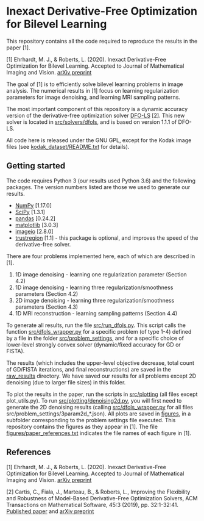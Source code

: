 # Inexact Derivative-Free Optimization for Bilevel Learning

This repository contains all the code required to reproduce the results in the paper [1]. 

[1] Ehrhardt, M. J., & Roberts, L. (2020). Inexact Derivative-Free Optimization for Bilevel Learning. 
Accepted to Journal of Mathematical Imaging and Vision. [arXiv preprint](https://arxiv.org/abs/2006.12674)

The goal of [1] is to efficiently solve bilevel learning problems in image analysis. The numerical results in [1] focus 
on learning regularization parameters for image denoising, and learning MRI sampling patterns.

The most important component of this repository is a dynamic accuracy version of the derivative-free 
optimization solver [DFO-LS](https://github.com/numericalalgorithmsgroup/dfols/) [2].
This new solver is located in [src/solvers/dfols](src/solvers/dfols), and is based on version 1.1.1 of DFO-LS.

All code here is released under the GNU GPL, except for the Kodak image files (see [kodak_dataset/README.txt](kodak_dataset/README.txt) for details).

## Getting started

The code requires Python 3 (our results used Python 3.6) and the following packages. 
The version numbers listed are those we used to generate our results.
* [NumPy](https://numpy.org/) [1.17.0]
* [SciPy](https://www.scipy.org/) [1.3.1]
* [pandas](https://pandas.pydata.org/) [0.24.2]
* [matplotlib](https://matplotlib.org/) [3.0.3]
* [imageio](https://imageio.github.io/) [2.8.0]
* [trustregion](https://github.com/lindonroberts/trust-region) [1.1] - this package is optional, and improves the speed of the derivative-free solver.

There are four problems implemented here, each of which are described in [1].

1. 1D image denoising - learning one regularization parameter (Section 4.2)
2. 1D image denoising - learning three regularization/smoothness parameters (Section 4.2)
3. 2D image denoising - learning three regularization/smoothness parameters (Section 4.3)
4. 1D MRI reconstruction - learning sampling patterns (Section 4.4)

To generate all results, run the file [src/run_dfols.py](src/run_dfols.py). 
This script calls the function [src/dfols_wrapper.py](src/dfols_wrapper.py) for a specific problem (of type 1-4) defined
by a file in the folder [src/problem_settings](src/problem_settings), and for a specific choice of
lower-level strongly convex solver (dynamic/fixed accuracy for GD or FISTA).

The results (which includes the upper-level objective decrease, total count of GD/FISTA iterations,
and final reconstructions) are saved in the [raw_results](raw_results) directory. We have saved
our results for all problems except 2D denoising (due to larger file sizes) in this folder.

To plot the results in the paper, run the scripts in [src/plotting](src/plotting) (all files except plot_utils.py).
To run [src/plotting/denoising2d.py](src/plotting/denoising2d.py), you will first need to generate
the 2D denoising results (calling [src/dfols_wrapper.py](src/dfols_wrapper.py) for all files src/problem_settings/3param2d_*.json).
All plots are saved in [figures](figures), in a subfolder corresponding to the problem settings file
executed. This repository contains the figures as they appear in [1].
The file [figures/paper_references.txt](figures/paper_references.txt) indicates the file names of each figure in [1]. 

## References
[1] Ehrhardt, M. J., & Roberts, L. (2020). Inexact Derivative-Free Optimization for Bilevel Learning. 
Accepted to Journal of Mathematical Imaging and Vision. [arXiv preprint](https://arxiv.org/abs/2006.12674)

[2] Cartis, C., Fiala, J., Marteau, B., & Roberts, L., Improving the Flexibility and Robustness of Model-Based Derivative-Free Optimization Solvers, 
ACM Transactions on Mathematical Software, 45:3 (2019), pp. 32:1-32:41. [Published paper](https://doi.org/10.1145/3338517) and [arXiv preprint](https://arxiv.org/abs/1804.00154)
